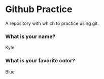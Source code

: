 # Github Practice

A repository with which to practice using git.

### What is your name?

Kyle


### What is your favorite color?

Blue
